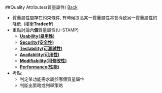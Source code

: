 ##Quality Attributes(質量屬性) [Back](./../Architecture.md)

- 質量屬性間存在約束條件, 有時候提高某一質量屬性將會導致另一質量屬性的降低. (權衡**Tradeoff**)
- 重點討論**六個**質量屬性(U-STAMP)
	- [**Usability(易用性)**](./usability/usability.md)
	- [**Security(安全性)**](./security/security.md)
	- [**Testability(可測試性)**](./testability/testability.md)
	- [**Availability(可用性)**](./availability/availability.md)
	- [**Modifiability(可修改性)**](./modifiability/modifiability.md)
	- [**Performance(性能)**](./performance/performance.md)
- 考點:
	- 判定某功能需求屬於哪個質量屬性
	- 判斷出策略或列舉策略
